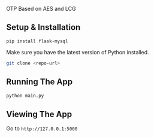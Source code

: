 OTP Based on AES and LCG

## Setup & Installation

```pip install flask
pip install flask-mysql
```

Make sure you have the latest version of Python installed.

```bash
git clone <repo-url>
```

## Running The App

```bash
python main.py
```

## Viewing The App

Go to `http://127.0.0.1:5000`
